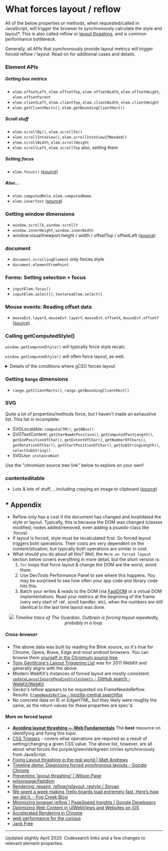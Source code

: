# What forces layout / reflow

All of the below properties or methods, when requested/called in JavaScript, will trigger the browser to synchronously calculate the style and layout\*. This is also called reflow or [layout thrashing](http://www.kellegous.com/j/2013/01/26/layout-performance/), and is common performance bottleneck.

Generally, all APIs that synchronously provide layout metrics will trigger forced reflow / layout. Read on for additional cases and details.

### Element APIs

##### Getting box metrics

- `elem.offsetLeft`, `elem.offsetTop`, `elem.offsetWidth`, `elem.offsetHeight`, `elem.offsetParent`
- `elem.clientLeft`, `elem.clientTop`, `elem.clientWidth`, `elem.clientHeight`
- `elem.getClientRects()`, `elem.getBoundingClientRect()`

##### Scroll stuff

- `elem.scrollBy()`, `elem.scrollTo()`
- `elem.scrollIntoView()`, `elem.scrollIntoViewIfNeeded()`
- `elem.scrollWidth`, `elem.scrollHeight`
- `elem.scrollLeft`, `elem.scrollTop` also, setting them

##### Setting focus

- `elem.focus()` ([source](https://source.chromium.org/chromium/chromium/src/+/master:third_party/blink/renderer/core/dom/element.cc;l=4206-4225;drc=d685ea3c9ffcb18c781bc3a0bdbb92eb88842b1b))

##### Also…

- `elem.computedRole`, `elem.computedName`
- `elem.innerText` ([source](https://source.chromium.org/chromium/chromium/src/+/master:third_party/blink/renderer/core/editing/element_inner_text.cc;l=462-468;drc=d685ea3c9ffcb18c781bc3a0bdbb92eb88842b1b))

### Getting window dimensions

- `window.scrollX`, `window.scrollY`
- `window.innerHeight`, `window.innerWidth`
- window.visualViewport.height / width / offsetTop / offsetLeft ([source](https://source.chromium.org/chromium/chromium/src/+/master:third_party/blink/renderer/core/frame/visual_viewport.cc;l=435-461;drc=a3c165458e524bdc55db15d2a5714bb9a0c69c70?originalUrl=https:%2F%2Fcs.chromium.org%2F))

### document

- `document.scrollingElement` only forces style
- `document.elementFromPoint`

### Forms: Setting selection + focus

- `inputElem.focus()`
- `inputElem.select()`, `textareaElem.select()`

### Mouse events: Reading offset data

- `mouseEvt.layerX`, `mouseEvt.layerY`, `mouseEvt.offsetX`, `mouseEvt.offsetY` ([source](https://source.chromium.org/chromium/chromium/src/+/master:third_party/blink/renderer/core/events/mouse_event.cc;l=476-487;drc=52fd700fb07a43b740d24595d42d8a6a57a43f81))

### Calling getComputedStyle()

`window.getComputedStyle()` will typically force style recalc.

`window.getComputedStyle()` will often force layout, as well.

<details>
<summary>Details of the conditions where gCS() forces layout</summary>

`window.getComputedStyle()` will force layout in one of 3 conditions:

1. The element is in a shadow tree
1. There are media queries (viewport-related ones). Specifically, one of the following: ([source](https://source.chromium.org/chromium/chromium/src/+/master:third_party/blink/renderer/core/css/media_query_exp.cc;l=240-256;drc=4c8db70889f2d2fae8338b16f553c646dd20bf78)
   - `min-width`, `min-height`, `max-width`, `max-height`, `width`, `height`
   - `aspect-ratio`, `min-aspect-ratio`, `max-aspect-ratio`
   - `device-pixel-ratio`, `resolution`, `orientation` , `min-device-pixel-ratio`, `max-device-pixel-ratio`
1. The property requested is one of the following: ([source](https://source.chromium.org/chromium/chromium/src/+/master:third_party/blink/renderer/core/css/properties/css_property.h;l=69;drc=d685ea3c9ffcb18c781bc3a0bdbb92eb88842b1b))
   - `height`, `width`
   - `top`, `right`, `bottom`, `left`
   - `margin` [`-top`, `-right`, `-bottom`, `-left`, or *shorthand*] only if the margin is fixed.
   - `padding` [`-top`, `-right`, `-bottom`, `-left`, or *shorthand*] only if the padding is fixed.
   - `transform`, `transform-origin`, `perspective-origin`
   - `translate`, `rotate`, `scale`
   - `grid`, `grid-template`, `grid-template-columns`, `grid-template-rows`
   - `perspective-origin`
   - These items were previously in the list but appear to not be any longer (as of Feb 2018): `motion-path`, `motion-offset`, `motion-rotation`, `x`, `y`, `rx`, `ry`

</details>

### Getting `Range` dimensions

- `range.getClientRects()`, `range.getBoundingClientRect()`

### SVG

Quite a lot of properties/methods force, but I haven't made an exhaustive list.
This list in incomplete:

- SVGLocatable: `computeCTM()`, `getBBox()`
- SVGTextContent: `getCharNumAtPosition()`, `getComputedTextLength()`, `getEndPositionOfChar()`, `getExtentOfChar()`, `getNumberOfChars()`, `getRotationOfChar()`, `getStartPositionOfChar()`, `getSubStringLength()`, `selectSubString()`
- SVGUse: `instanceRoot`

Use the "chromium source tree link" below to explore on your own!

### contenteditable

- Lots & lots of stuff, …including copying an image to clipboard ([source](https://source.chromium.org/search?q=UpdateStyleAndLayout%20-f:test&ss=chromium%2Fchromium%2Fsrc:third_party%2Fblink%2Frenderer%2Fcore%2Fediting%2F))

## \* Appendix

- Reflow only has a cost if the document has changed and invalidated the style or layout. Typically, this is because the DOM was changed (classes modified, nodes added/removed, even adding a psuedo-class like :focus).
- If layout is forced, style must be recalculated first. So forced layout triggers both operations. Their costs are very dependent on the content/situation, but typically both operations are similar in cost.
- What should you do about all this? Well, the `More on forced layout` section below covers everything in more detail, but the short version is:
  1. `for` loops that force layout & change the DOM are the worst, avoid them.
  1. Use DevTools Performance Panel to see where this happens. You may be surprised to see how often your app code and library code hits this.
  1. Batch your writes & reads to the DOM (via [FastDOM](https://github.com/wilsonpage/fastdom) or a virtual DOM implementation). Read your metrics at the begininng of the frame (very very start of `rAF`, scroll handler, etc), when the numbers are still identical to the last time layout was done.

<center>
<img src="https://cloud.githubusercontent.com/assets/39191/10144107/9fae0b48-65d0-11e5-8e87-c9a8e999b064.png">
 <i>Timeline trace of The Guardian. Outbrain is forcing layout repeatedly, probably in a loop.</i>
</center>

##### Cross-browser

- The above data was built by reading the Blink source, so it's true for Chrome, Opera, Brave, Edge and most android browsers. You can browse them [yourself in the Chromium source tree](https://source.chromium.org/chromium/chromium/src/+/master:third_party/blink/renderer/core/dom/document.h;l=657-680;drc=d685ea3c9ffcb18c781bc3a0bdbb92eb88842b1b).
- [Tony Gentilcore's Layout Triggering List](http://gent.ilcore.com/2011/03/how-not-to-trigger-layout-in-webkit.html) was for 2011 WebKit and generally aligns with the above.
- Modern WebKit's instances of forced layout are mostly consistent: [`updateLayoutIgnorePendingStylesheets` - GitHub search - WebKit/WebKit ](https://github.com/WebKit/webkit/search?q=updateLayoutIgnorePendingStylesheets&utf8=%E2%9C%93)
- Gecko's reflow appears to be requested via FrameNeedsReflow. Results: [`FrameNeedsReflow` - mozilla-central searchfox](https://searchfox.org/mozilla-central/search?q=FrameNeedsReflow&case=false&regexp=false&path=%5E%5B%5E%5C0%5D)
- No concrete data on IE or EdgeHTML, but they likely were roughly the same, as the return values for these properties are spec'd.

#### More on forced layout

- **[Avoiding layout thrashing — Web Fundamentals](https://developers.google.com/web/fundamentals/performance/rendering/avoid-large-complex-layouts-and-layout-thrashing)** The **best** resource on identifying and fixing this topic.
- [CSS Triggers](http://csstriggers.com/) - covers what operations are required as a result of setting/changing a given CSS value. The above list, however, are all about what forces the purple/green/darkgreen circles synchronously from JavaScript.
- [Fixing Layout thrashing in the real world | Matt Andrews](https://mattandre.ws/2014/05/really-fixing-layout-thrashing/)
- [Timeline demo: Diagnosing forced synchronous layouts - Google Chrome](https://developer.chrome.com/devtools/docs/demos/too-much-layout)
- [Preventing &apos;layout thrashing&apos; | Wilson Page](http://wilsonpage.co.uk/preventing-layout-thrashing/)
- [wilsonpage/fastdom](https://github.com/wilsonpage/fastdom)
- [Rendering: repaint, reflow/relayout, restyle / Stoyan](http://www.phpied.com/rendering-repaint-reflowrelayout-restyle/)
- [We spent a week making Trello boards load extremely fast. Here’s how we did it. - Fog Creek Blog](http://blog.fogcreek.com/we-spent-a-week-making-trello-boards-load-extremely-fast-heres-how-we-did-it/)
- [Minimizing browser reflow | PageSpeed Insights | Google Developers](https://developers.google.com/speed/articles/reflow?hl=en)
- [Optimizing Web Content in UIWebViews and Websites on iOS](https://developer.apple.com/videos/wwdc/2012/?id=601)
- [Accelerated Rendering in Chrome](http://www.html5rocks.com/en/tutorials/speed/layers/)
- [web performance for the curious](https://www.igvita.com/slides/2012/web-performance-for-the-curious/)
- [Jank Free](http://jankfree.org/)

---

Updated slightly April 2020. Codesearch links and a few changes to relevant element properties.
